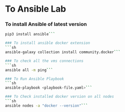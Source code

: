 # To Ansible Lab

### To install Ansible of latest version
```sh
pip3 install ansible```

### To install ansible docker extension
```sh
ansible-galaxy collection install community.docker```

### To check all the vms connections
```sh
ansible all -m ping```

### To Run Ansible Playbook
```sh
ansible-playbook <playbook-file.yaml>```

### To Check installed docker version on all nodes
```sh
ansible nodes -a "docker --version"```

